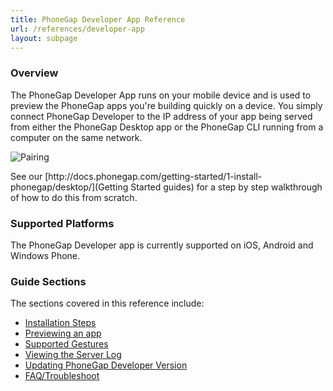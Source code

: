 ```yaml
---
title: PhoneGap Developer App Reference
url: /references/developer-app
layout: subpage
---
```


### Overview
The PhoneGap Developer App runs on your mobile device and is used to preview the PhoneGap apps you're building quickly on a device. You
simply connect PhoneGap Developer to the IP address of your app being served from either the PhoneGap Desktop app or the PhoneGap CLI
 running from a computer on the same network. 
 
 ![Pairing](/images/phonegap-developer-app-pairing.png)
    
<div class="alert--info">See our [http://docs.phonegap.com/getting-started/1-install-phonegap/desktop/](Getting Started guides) for a step 
by step walkthrough of how to do this from scratch.</div>     

### Supported Platforms
The PhoneGap Developer app is currently supported on iOS, Android and Windows Phone. 

### Guide Sections
The sections covered in this reference include:

- [Installation Steps](developer-app/install/ios)
- [Previewing an app](developer-app/preview)
- [Supported Gestures](developer-app/preview)
- [Viewing the Server Log](developer-app/view-server-log)
- [Updating PhoneGap Developer Version](developer-app/update-version)
- [FAQ/Troubleshoot](developer-app/troubleshoot-faq)
